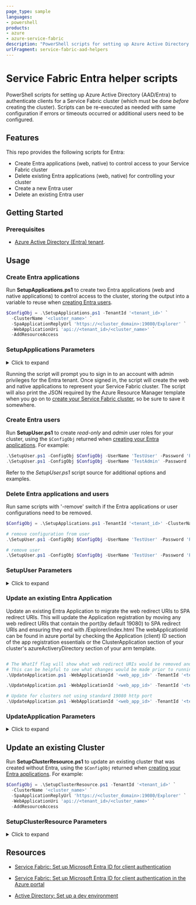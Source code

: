 ```yaml
---
page_type: sample
languages:
- powershell
products:
- azure
- azure-service-fabric
description: "PowerShell scripts for setting up Azure Active Directory (Entra) to authenticate clients for a Service Fabric cluster (which must be done before creating the cluster)."
urlFragment: service-fabric-aad-helpers
---
```


# Service Fabric Entra helper scripts

PowerShell scripts for setting up Azure Active Directory (AAD/Entra) to authenticate clients for a Service Fabric cluster (which must be done *before* creating the cluster). Scripts can be re-executed as needed with same configuration if errors or timeouts occurred or additional users need to be configured.

## Features

This repo provides the following scripts for Entra:

* Create Entra applications (web, native) to control access to your Service Fabric cluster
* Delete existing Entra applications (web, native) for controlling your cluster
* Create a new Entra user
* Delete an existing Entra user

## Getting Started

### Prerequisites

* [Azure Active Directory (Entra) tenant](https://docs.microsoft.com/en-us/azure/active-directory/develop/quickstart-create-new-tenant).

## Usage

### Create Entra applications

Run **SetupApplications.ps1** to create two Entra applications (web and native applications) to control access to the cluster, storing the output into a variable to reuse when [creating Entra users](#create-entra-users).

```powershell
$ConfigObj = .\SetupApplications.ps1 -TenantId '<tenant_id>' `
  -ClusterName '<cluster_name>' `
  -SpaApplicationReplyUrl 'https://<cluster_domain>:19080/Explorer' `
  -WebApplicationUri 'api://<tenant_id>/<cluster_name>' `
  -AddResourceAccess
```

### SetupApplications Parameters

<details><summary>Click to expand</summary>

```powershell
>help .\SetupApplications.ps1 -full
PARAMETERS
    -TenantId <String>
        ID of tenant hosting Service Fabric cluster.

    -WebApplicationName <String>
        Name of web application representing Service Fabric cluster.

    -WebApplicationUri <String>
        App ID URI of web application. If using https:// format, the domain has to be a verified domain. Format: https://<Domain name
        of cluster>
        Example: 'https://mycluster.contoso.com'
        Alternatively api:// format can be used which does not require a verified domain. Format: api://<tenant id>/<cluster name>
        Example: 'api://4f812c74-978b-4b0e-acf5-06ffca635c0e/mycluster'

    -SpaApplicationReplyUrl <String>
        Reply URL of spa application. Format: https://<Domain name of cluster>:<Service Fabric Http gateway port>
        Example: 'https://mycluster.westus.cloudapp.azure.com:19080/Explorer/index.html'

    -NativeClientApplicationName <String>
        Name of native client application representing client.

    -ClusterName <String>
        A friendly Service Fabric cluster name. Application settings generated from cluster name: WebApplicationName = ClusterName +
        "_Cluster", NativeClientApplicationName = ClusterName + "_Client"

    -Location <String>
        'Used to set metadata for specific region (for example: china, germany). Ignore it in global environment.'

    -AddResourceAccess [<SwitchParameter>]
        Used to add the cluster applications resource access to Entra application explicitly when AAD is not able to add
        automatically. This may happen when the user account does not have adequate permission under this subscription.

    -AddVisualStudioAccess [<SwitchParameter>]
        Used to add the Visual Studio MSAL client ids to the cluster application
            'https://learn.microsoft.com/en-us/azure/service-fabric/service-fabric-manage-application-in-visual-studio'
            Visual Studio 2022 and future versions: '04f0c124-f2bc-4f59-8241-bf6df9866bbd'
            Visual Studio 2019 and earlier: '872cd9fa-d31f-45e0-9eab-6e460a02d1f1'

    -SignInAudience <String>
        Sign in audience option for selection of Applicaiton AAD tenant configuration type. Default selection is 'AzureADMyOrg'
        'AzureADMyOrg', 'AzureADMultipleOrgs', 'AzureADandPersonalMicrosoftAccount'

    -TimeoutMin <Int32>
        Script execution retry wait timeout in minutes. Default is 5 minutes. If script times out, it can be re-executed and will
        continue configuration as script is idempotent.

    -LogFile <String>
        Log file path to save script transcript logs.

    -Force [<SwitchParameter>]
        Use Force switch to force new authorization to acquire new token.

    -Remove [<SwitchParameter>]
        Use Remove to remove AAD configuration for provided cluster.

    -------------------------- EXAMPLE 1 --------------------------
    PS > .\SetupApplications.ps1 -TenantId '4f812c74-978b-4b0e-acf5-06ffca635c0e' `
            -ClusterName 'MyCluster' `
            -WebApplicationUri 'api://4f812c74-978b-4b0e-acf5-06ffca635c0e/mycluster' `
            -SpaApplicationReplyUrl 'https://mycluster.westus.cloudapp.azure.com:19080/explorer/index.html'

    Setup tenant with default settings generated from a friendly cluster name.

    -------------------------- EXAMPLE 2 --------------------------
    PS > .\SetupApplications.ps1 -TenantId '4f812c74-978b-4b0e-acf5-06ffca635c0e' `
            -WebApplicationName 'SFWeb' `
            -WebApplicationUri 'https://mycluster.contoso.com' `
            -SpaApplicationReplyUrl 'https://mycluster.contoso:19080/explorer/index.html' `
            -NativeClientApplicationName 'SFnative'

    Setup tenant with explicit application settings.

    -------------------------- EXAMPLE 3 --------------------------
    PS > $ConfigObj = .\SetupApplications.ps1 -TenantId '4f812c74-978b-4b0e-acf5-06ffca635c0e' `
            -ClusterName 'MyCluster' `
            -WebApplicationUri 'api://4f812c74-978b-4b0e-acf5-06ffca635c0e/mycluster' `
            -SpaApplicationReplyUrl 'https://mycluster.westus.cloudapp.azure.com:19080/explorer/index.html'

    Setup and save the setup result into a temporary variable to pass into SetupUser.ps1

    -------------------------- EXAMPLE 4 --------------------------
    PS > .\SetupApplications.ps1 -TenantId '4f812c74-978b-4b0e-acf5-06ffca635c0e' `
            -WebApplicationUri 'api://4f812c74-978b-4b0e-acf5-06ffca635c0e/mycluster' `
            -SpaApplicationReplyUrl 'https://mycluster.westus.cloudapp.azure.com:19080/explorer/index.html' `
            -AddResourceAccess `
            -AddVisualStudioAccess

    Setup tenant with explicit application settings and add explicit resource access to Entra application.
```

</details>

Running the script will prompt you to sign in to an account with admin privileges for the Entra tenant. Once signed in, the script will create the web and native applications to represent your Service Fabric cluster. The script will also print the JSON required by the Azure Resource Manager template when you go on to [create your Service Fabric cluster](https://docs.microsoft.com/en-us/azure/service-fabric/service-fabric-cluster-creation-create-template#add-entra-configuration-to-use-entra-for-client-access), so be sure to save it somewhere.

### Create Entra users

Run **SetupUser.ps1** to create *read-only* and *admin* user roles for your cluster, using the `$ConfigObj` returned when [creating your Entra applications](#create-entra-applications). For example:

```PowerShell
.\SetupUser.ps1 -ConfigObj $ConfigObj -UserName 'TestUser' -Password 'P@ssword!123'
.\SetupUser.ps1 -ConfigObj $ConfigObj -UserName 'TestAdmin' -Password 'P@ssword!123' -IsAdmin
```

Refer to the *SetupUser.ps1* script source for additional options and examples.

### Delete Entra applications and users

Run same scripts with '-remove' switch if the Entra applications or user configurations need to be removed.

```PowerShell
$ConfigObj = .\SetupApplications.ps1 -TenantId '<tenant_id>' -ClusterName '<cluster_name>' -SpaApplicationReplyUrl 'https://<cluster_domain>:19080/Explorer' -WebApplicationUri 'api://<tenant_id>/<cluster_name>' -AddResourceAccess -remove

# remove configuration from user
.\SetupUser.ps1 -ConfigObj $ConfigObj -UserName 'TestUser' -Password 'P@ssword!123' -remove

# remove user
.\SetupUser.ps1 -ConfigObj $ConfigObj -UserName 'TestUser' -Password 'P@ssword!123' -remove -force
```

### SetupUser Parameters

<details><summary>Click to expand</summary>

```powershell
>help .\SetupUser.ps1 -full
PARAMETERS
    -TenantId <String>
        ID of tenant hosting Service Fabric cluster.

    -WebApplicationId <String>
        ObjectId of web application representing Service Fabric cluster.

    -UserName <String>

    -Password <String>
        Password of new user.

    -IsAdmin [<SwitchParameter>]
        User is assigned admin app role if indicated; otherwise, readonly app role.

    -ConfigObj <Hashtable>
        Temporary variable of tenant setup result returned by SetupApplications.ps1.

    -Location <String>
        Used to set metadata for specific region (for example: china). Ignore it in global environment.

    -Domain <String>
        Domain is the verified domain being used for user account configuration.

    -TimeoutMin <Int32>
        Script execution retry wait timeout in minutes. Default is 5 minutes. If script times out, it can be re-executed and will
        continue configuration as script is idempotent.

    -LogFile <String>

    -Remove [<SwitchParameter>]
        Use Remove to remove AAD configuration and optionally user.

    -Force [<SwitchParameter>]
        Use Force switch to force removal of AAD user account if specifying -remove.

    -------------------------- EXAMPLE 1 --------------------------

    PS > . Scripts\SetupUser.ps1 -ConfigObj $ConfigObj -UserName 'SFuser' -Password 'Test4321'

    Setup up a read-only user with return SetupApplications.ps1

    -------------------------- EXAMPLE 2 --------------------------

    PS > . Scripts\SetupUser.ps1 -TenantId '7b25ab7e-cd25-4f0c-be06-939424dc9cc9' `
            -WebApplicationId '9bf7c6f3-53ce-4c63-8ab3-928c7bf4200b' `
            -UserName 'SFAdmin' `
            -Password 'Test4321' `
            -IsAdmin

    Setup up an admin user providing values for parameters
```

</details>

### Update an existing Entra Application

Update an existing Entra Application to migrate the web redirect URIs to SPA redirect URIs.
This will update the Application registration by moving any web redirect URIs that contain the port(by default 19080) to SPA redirect URIs and ensuring they end with /Explorer/index.html
The webApplicationId can be found in azure portal by checking the Application (client) ID section of the app registration essentials or the ClusterApplication section of your cluster's  azureActiveryDirectory section of your arm template.

```PowerShell

# The WhatIf flag will show what web redirect URIs would be removed and SPA redirect URIs would be created without making the change.
# This can be helpful to see what changes would be made prior to running it.
.\UpdateApplication.ps1 -WebApplicationId '<web_app_id>' -TenantId '<tenant_id>' -WhatIf

.\UpdateApplication.ps1 -WebApplicationId '<web_app_id>' -TenantId '<tenant_id>'

# Update for clusters not using standard 19080 http port
.\UpdateApplication.ps1 -WebApplicationId '<web_app_id>' -TenantId '<tenant_id>' -HttpPort 19007

```

### UpdateApplication Parameters

<details><summary>Click to expand</summary>

```powershell
>help .\UpdateApplication.ps1 -full

PARAMETERS
    -WebApplicationId <String>
        The WebApplicationId of the application to update

    -TimeoutMin <Int32>
        The timeout in minutes for the script to run

    -HttpPort <Int32>
        The port to search for in the redirect URIs

    -LogFile <String>
        The path to the log file

    -TenantId <String>
        The tenant id of the application to update

    -WhatIf [<SwitchParameter>]
        The switch to run the script in whatif mode

    -------------------------- EXAMPLE 1 --------------------------

    PS > .\UpdateApplication.ps1 -WebApplicationId 'https://mysftestcluster.contoso.com' `
        -TenantId '00000000-0000-0000-0000-000000000000' `
        -TimeoutMin 5 `
        -HttpPort 19080 `
        -LogFile 'C:\temp\update-app.log' `
        -WhatIf
```

</details>

## Update an existing Cluster

Run **SetupClusterResource.ps1** to update an existing cluster that was created without Entra, using the `$ConfigObj` returned when [creating your Entra applications](#create-entra-applications). For example:

```powershell
$ConfigObj = .\SetupClusterResource.ps1 -TenantId '<tenant_id>' `
  -ClusterName '<cluster_name>' `
  -SpaApplicationReplyUrl 'https://<cluster_domain>:19080/Explorer' `
  -WebApplicationUri 'api://<tenant_id>/<cluster_name>' `
  -AddResourceAccess
```

### SetupClusterResource Parameters

<details><summary>Click to expand</summary>

```powershell
>help .\SetupClusterResource.ps1 -full

PARAMETERS
    -ConfigObj <Hashtable>
        hashtable containing configuration values

    -TenantId <String>
        tenant id of the application to update

    -ClusterApplication <String>
        the application id of the cluster application

    -ClientApplication <String>
        the application id of the client application

    -ResourceGroupName <String>
        the resource group name of the cluster

    -ClusterName <String>
        the name of the cluster

    -DeploymentName <String>
        the name of the deployment

    -TemplateFile <String>
        the path to the template file

    -WhatIf [<SwitchParameter>]
        the switch to run the script in whatif mode

    -Force [<SwitchParameter>]

    -------------------------- EXAMPLE 1 --------------------------

    PS > .\setupClusterResource.ps1 -tenantId 'cb4dc457-01c8-40c7-855a-5468ebd5bc74' `
            -clusterApplication 'e6bba8d5-3fb6-47ac-9927-2a50cf763d36' `
            -clientApplication '2324af84-f14b-4ee8-a695-6b464f8dbb92' `
            -resourceGroupName 'mysftestcluster' `
            -clusterName 'mysftestcluster'

    -------------------------- EXAMPLE 2 --------------------------

    PS > .\setupClusterResource.ps1
            -ConfigObj $ConfigObj `
            -resourceGroupName 'mysftestcluster' `
            -clusterName 'mysftestcluster'
```

</details>

## Resources

* [Service Fabric: Set up Microsoft Entra ID for client authentication](https://learn.microsoft.com/azure/service-fabric/service-fabric-cluster-creation-setup-aad)

* [Service Fabric: Set up Microsoft Entra ID for client authentication in the Azure portal](https://learn.microsoft.com/azure/service-fabric/service-fabric-cluster-creation-setup-azure-ad-via-portal)

* [Active Directory: Set up a dev environment](https://learn.microsoft.com/azure/active-directory/develop/quickstart-create-new-tenant)
